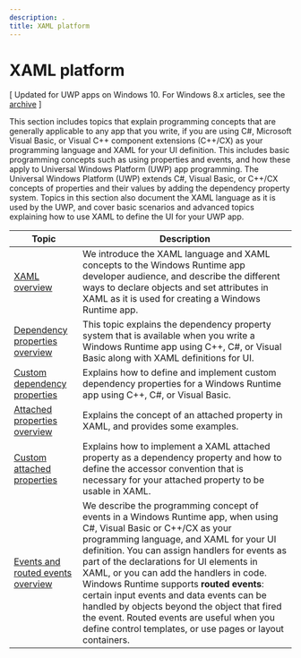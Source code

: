 ```yaml
---
description: .
title: XAML platform
---
```


# XAML platform

\[ Updated for UWP apps on Windows 10. For Windows 8.x articles, see the [archive](http://go.microsoft.com/fwlink/p/?linkid=619132) \]

This section includes topics that explain programming concepts that are generally applicable to any app that you write, if you are using C\#, Microsoft Visual Basic, or Visual C++ component extensions (C++/CX) as your programming language and XAML for your UI definition. This includes basic programming concepts such as using properties and events, and how these apply to Universal Windows Platform (UWP) app programming. The Universal Windows Platform (UWP) extends C\#, Visual Basic, or C++/CX concepts of properties and their values by adding the dependency property system. Topics in this section also document the XAML language as it is used by the UWP, and cover basic scenarios and advanced topics explaining how to use XAML to define the UI for your UWP app.
 
| Topic | Description |
|-------|-------------|
| [XAML overview](xaml-overview.md) | We introduce the XAML language and XAML concepts to the Windows Runtime app developer audience, and describe the different ways to declare objects and set attributes in XAML as it is used for creating a Windows Runtime app. |
| [Dependency properties overview](dependency-properties-overview.md) | This topic explains the dependency property system that is available when you write a Windows Runtime app using C++, C#, or Visual Basic along with XAML definitions for UI. |
| [Custom dependency properties](custom-dependency-properties.md) | Explains how to define and implement custom dependency properties for a Windows Runtime app using C++, C#, or Visual Basic. |
| [Attached properties overview](attached-properties-overview.md) | Explains the concept of an attached property in XAML, and provides some examples. |
| [Custom attached properties](custom-attached-properties.md) | Explains how to implement a XAML attached property as a dependency property and how to define the accessor convention that is necessary for your attached property to be usable in XAML. |
| [Events and routed events overview](events-and-routed-events-overview.md) | We describe the programming concept of events in a Windows Runtime app, when using C#, Visual Basic or C++/CX as your programming language, and XAML for your UI definition. You can assign handlers for events as part of the declarations for UI elements in XAML, or you can add the handlers in code. Windows Runtime supports **routed events**: certain input events and data events can be handled by objects beyond the object that fired the event. Routed events are useful when you define control templates, or use pages or layout containers. |

 
